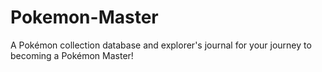 # Pokemon-Master

A Pokémon collection database and explorer's journal for your journey to becoming a Pokémon Master!

<!--
Show pages
1) Pokedex (pixel)
2) Pokedex (modern)
2) Type templates
3) Personal card collection
4) Card collections by set
5) Each card
6) Trainers (friends)
7) Trainers favorites
8) Atlas
9) Type table
10) Ball types

Features
1) Mark shinies
2) Journal
3) Each card qty, market value, favorite
4) What Pokémon can be found in a map area and a way to mark them off if it reads your collection contains it
5) What balls were used to catch your Pokémon
 -->
